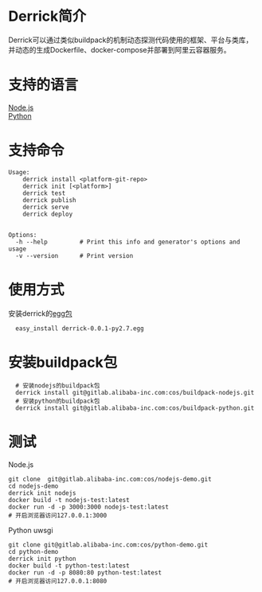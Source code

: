# Derrick简介
Derrick可以通过类似buildpack的机制动态探测代码使用的框架、平台与类库，并动态的生成Dockerfile、docker-compose并部署到阿里云容器服务。       

# 支持的语言  
<a href="http://gitlab.alibaba-inc.com/cos/derrick/blob/master/docs/nodejs.md">Node.js</a>      
<a href="http://gitlab.alibaba-inc.com/cos/derrick/blob/master/docs/python.md">Python</a>    

# 支持命令



```
Usage:
    derrick install <platform-git-repo>
    derrick init [<platform>]
    derrick test
    derrick publish
    derrick serve
    derrick deploy


Options:
  -h --help         # Print this info and generator's options and usage
  -v --version      # Print version

```

# 使用方式   
安装derrick的<a href="http://gitlab.alibaba-inc.com/cos/derrick/blob/master/dist/derrick-0.0.1-py2.7.egg" target="_blank">egg包</a>  

```
  easy_install derrick-0.0.1-py2.7.egg
```

# 安装buildpack包   

```
  # 安装nodejs的buildpack包
  derrick install git@gitlab.alibaba-inc.com:cos/buildpack-nodejs.git
  # 安装python的buildpack包
  derrick install git@gitlab.alibaba-inc.com:cos/buildpack-python.git
```

# 测试

Node.js
```
git clone  git@gitlab.alibaba-inc.com:cos/nodejs-demo.git
cd nodejs-demo
derrick init nodejs
docker build -t nodejs-test:latest
docker run -d -p 3000:3000 nodejs-test:latest
# 开启浏览器访问127.0.0.1:3000  
```

Python uwsgi
```
git clone git@gitlab.alibaba-inc.com:cos/python-demo.git
cd python-demo
derrick init python
docker build -t python-test:latest
docker run -d -p 8080:80 python-test:latest
# 开启浏览器访问127.0.0.1:8080
```
